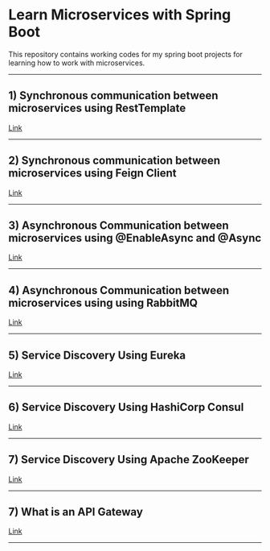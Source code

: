 # Learn Microservices with Spring Boot


This repository contains working codes for my spring boot projects for learning how to work with microservices.

<hr>

## 1) Synchronous communication between microservices using RestTemplate <br>
<a href="https://github.com/umang345/learn-microservices/tree/master/synchronous-communication-rest-template">Link</a>  
<hr>

## 2) Synchronous communication between microservices using Feign Client <br>
<a href="https://github.com/umang345/learn-microservices/tree/master/synchronous-communication-feign-client">Link</a>

<hr>

## 3) Asynchronous Communication between microservices using @EnableAsync and @Async <br>
<a href="https://github.com/umang345/learn-microservices/tree/master/asynchronous-communication-enable-async">Link</a>

<hr>

## 4) Asynchronous Communication between microservices using using RabbitMQ <br>
<a href="https://github.com/umang345/learn-microservices/tree/master/asynchronous-communication-rabbit-mq">Link</a>

<hr>

## 5) Service Discovery Using Eureka <br>
<a href="https://github.com/umang345/learn-microservices/tree/master/service-discovery-eureka">Link</a>

<hr>

## 6) Service Discovery Using HashiCorp Consul <br>
<a href="https://github.com/umang345/learn-microservices/tree/master/service-discovery-consul">Link</a>

<hr>

## 7) Service Discovery Using Apache ZooKeeper <br>
<a href="https://github.com/umang345/learn-microservices/tree/master/service-discovery-zookeeper">Link</a>

<hr>

## 7) What is an API Gateway <br>
<a href="https://github.com/umang345/learn-microservices/tree/master/service-discovery-zookeeper">Link</a>

<hr>